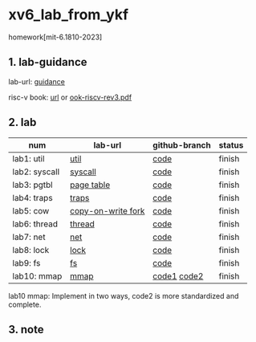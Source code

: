 # xv6_lab_from_ykf
homework[mit-6.1810-2023]

## 1. lab-guidance
lab-url: [guidance](https://pdos.csail.mit.edu/6.1810/2023/labs/guidance.html)

risc-v book: [url](https://pdos.csail.mit.edu/6.1810/2024/xv6.html)  or  [ook-riscv-rev3.pdf](https://github.com/Yankefei/os_homework_from_ykf/blob/main/book-riscv-rev3.pdf)



## 2. lab
| num | lab-url | github-branch | status |
| --- | --- | --- | --- |
| lab1: util | [util](https://pdos.csail.mit.edu/6.1810/2023/labs/util.html) | [code](https://github.com/Yankefei/os_homework_from_ykf/tree/util) | finish |
| lab2: syscall | [syscall](https://pdos.csail.mit.edu/6.1810/2023/labs/syscall.html) | [code](https://github.com/Yankefei/os_homework_from_ykf/tree/syscall) | finish |
| lab3: pgtbl | [page table](https://pdos.csail.mit.edu/6.1810/2023/labs/pgtbl.html) | [code](https://github.com/Yankefei/os_homework_from_ykf/tree/pgtbl) | finish |
| lab4: traps | [traps](https://pdos.csail.mit.edu/6.1810/2023/labs/traps.html) | [code](https://github.com/Yankefei/os_homework_from_ykf/tree/traps) | finish |
| lab5: cow | [copy-on-write fork](https://pdos.csail.mit.edu/6.1810/2023/labs/cow.html) | [code](https://github.com/Yankefei/os_homework_from_ykf/tree/cow) | finish |
| lab6: thread | [thread](https://pdos.csail.mit.edu/6.1810/2023/labs/thread.html) | [code](https://github.com/Yankefei/os_homework_from_ykf/tree/thread) | finish |
| lab7: net | [net](https://pdos.csail.mit.edu/6.1810/2023/labs/net.html) | [code](https://github.com/Yankefei/os_homework_from_ykf/tree/net) | finish |
| lab8: lock | [lock](https://pdos.csail.mit.edu/6.1810/2023/labs/lock.html) | [code](https://github.com/Yankefei/os_homework_from_ykf/tree/lock) | finish |
| lab9: fs | [fs](https://pdos.csail.mit.edu/6.1810/2023/labs/fs.html) | [code](https://github.com/Yankefei/os_homework_from_ykf/tree/fs) | finish |
| lab10: mmap | [mmap](https://pdos.csail.mit.edu/6.1810/2023/labs/mmap.html) | [code1](https://github.com/Yankefei/os_homework_from_ykf/tree/mmap_0826)  [code2](https://github.com/Yankefei/os_homework_from_ykf/tree/mmap_0826_kalloc_page_fault)  | finish |


lab10 mmap: Implement in two ways, code2 is more standardized and complete.



## 3. note

